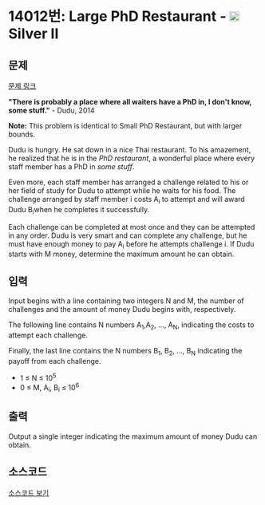 # 14012번: Large PhD Restaurant - <img src="https://static.solved.ac/tier_small/9.svg" style="height:20px" /> Silver II

<!-- performance -->

<!-- 문제 제출 후 깃허브에 푸시를 했을 때 제출한 코드의 성능이 입력될 공간입니다.-->

<!-- end -->

## 문제

[문제 링크](https://boj.kr/14012)


<p><strong>"There is probably a place where all waiters have a PhD in, I don't know, some stuff."</strong>&nbsp;- Dudu, 2014</p>

<p><strong>Note:</strong>&nbsp;This problem is identical to Small PhD Restaurant, but with larger bounds.</p>

<p>Dudu is hungry. He sat down in a nice Thai restaurant. To his amazement, he realized that he is in the&nbsp;<em>PhD restaurant</em>, a wonderful place where every staff member has a PhD in&nbsp;<em>some stuff</em>.</p>

<p>Even more, each staff member has arranged a challenge related to his or her field of study for Dudu to attempt while he waits for his food. The challenge arranged by staff member i costs A<sub>i</sub>&nbsp;to attempt and will award Dudu B<sub>i</sub>when he completes it successfully.</p>

<p>Each challenge can be completed at most once and they can be attempted in any order. Dudu is very smart and can complete any challenge, but he must have enough money to pay A<sub>i</sub>&nbsp;before he attempts challenge i. If Dudu starts with M money, determine the maximum amount he can obtain.</p>



## 입력


<p>Input begins with a line containing two integers N and M, the number of challenges and the amount of money Dudu begins with, respectively.</p>

<p>The following line contains N numbers A<sub>1</sub>,A<sub>2</sub>, ..., A<sub>N</sub>, indicating the costs to attempt each challenge.</p>

<p>Finally, the last line contains the N numbers B<sub>1</sub>, B<sub>2</sub>, ..., B<sub>N</sub>&nbsp;indicating the payoff from each challenge.</p>

<ul>
<li>1 ≤ N ≤ 10<sup>5</sup></li>
<li>0 ≤ M, A<sub>i</sub>, B<sub>i</sub>&nbsp;≤ 10<sup>6</sup></li>
</ul>



## 출력


<p>Output a single integer indicating the maximum amount of money Dudu can obtain.</p>



## 소스코드

[소스코드 보기](Large%20PhD%20Restaurant.cpp)